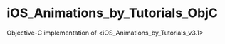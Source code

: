 # iOS_Animations_by_Tutorials_ObjC
Objective-C implementation of &lt;iOS_Animations_by_Tutorials_v3.1>
